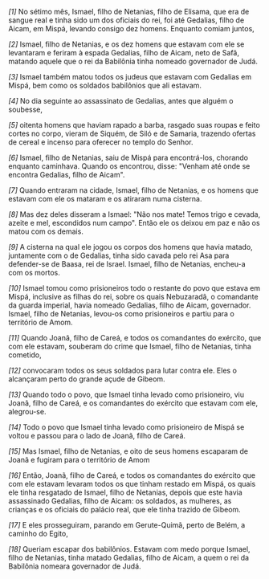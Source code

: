 *[1]* No sétimo mês, Ismael, filho de Netanias, filho de Elisama, que era de sangue real e tinha sido um dos oficiais do rei, foi até Gedalias, filho de Aicam, em Mispá, levando consigo dez homens. Enquanto comiam juntos,

*[2]* Ismael, filho de Netanias, e os dez homens que estavam com ele se levantaram e feriram à espada Gedalias, filho de Aicam, neto de Safã, matando aquele que o rei da Babilônia tinha nomeado governador de Judá.

*[3]* Ismael também matou todos os judeus que estavam com Gedalias em Mispá, bem como os soldados babilônios que ali estavam.

*[4]* No dia seguinte ao assassinato de Gedalias, antes que alguém o soubesse,

*[5]* oitenta homens que haviam rapado a barba, rasgado suas roupas e feito cortes no corpo, vieram de Siquém, de Siló e de Samaria, trazendo ofertas de cereal e incenso para oferecer no templo do Senhor.

*[6]* Ismael, filho de Netanias, saiu de Mispá para encontrá-los, chorando enquanto caminhava. Quando os encontrou, disse: "Venham até onde se encontra Gedalias, filho de Aicam".

*[7]* Quando entraram na cidade, Ismael, filho de Netanias, e os homens que estavam com ele os mataram e os atiraram numa cisterna.

*[8]* Mas dez deles disseram a Ismael: "Não nos mate! Temos trigo e cevada, azeite e mel, escondidos num campo". Então ele os deixou em paz e não os matou com os demais.

*[9]* A cisterna na qual ele jogou os corpos dos homens que havia matado, juntamente com o de Gedalias, tinha sido cavada pelo rei Asa para defender-se de Baasa, rei de Israel. Ismael, filho de Netanias, encheu-a com os mortos.

*[10]* Ismael tomou como prisioneiros todo o restante do povo que estava em Mispá, inclusive as filhas do rei, sobre os quais Nebuzaradã, o comandante da guarda imperial, havia nomeado Gedalias, filho de Aicam, governador. Ismael, filho de Netanias, levou-os como prisioneiros e partiu para o território de Amom.

*[11]* Quando Joanã, filho de Careá, e todos os comandantes do exército, que com ele estavam, souberam do crime que Ismael, filho de Netanias, tinha cometido,

*[12]* convocaram todos os seus soldados para lutar contra ele. Eles o alcançaram perto do grande açude de Gibeom.

*[13]* Quando todo o povo, que Ismael tinha levado como prisioneiro, viu Joanã, filho de Careá, e os comandantes do exército que estavam com ele, alegrou-se.

*[14]* Todo o povo que Ismael tinha levado como prisioneiro de Mispá se voltou e passou para o lado de Joanã, filho de Careá.

*[15]* Mas Ismael, filho de Netanias, e oito de seus homens escaparam de Joanã e fugiram para o território de Amom

*[16]* Então, Joanã, filho de Careá, e todos os comandantes do exército que com ele estavam levaram todos os que tinham restado em Mispá, os quais ele tinha resgatado de Ismael, filho de Netanias, depois que este havia assassinado Gedalias, filho de Aicam: os soldados, as mulheres, as crianças e os oficiais do palácio real, que ele tinha trazido de Gibeom.

*[17]* E eles prosseguiram, parando em Gerute-Quimã, perto de Belém, a caminho do Egito,

*[18]* Queriam escapar dos babilônios. Estavam com medo porque Ismael, filho de Netanias, tinha matado Gedalias, filho de Aicam, a quem o rei da Babilônia nomeara governador de Judá.

